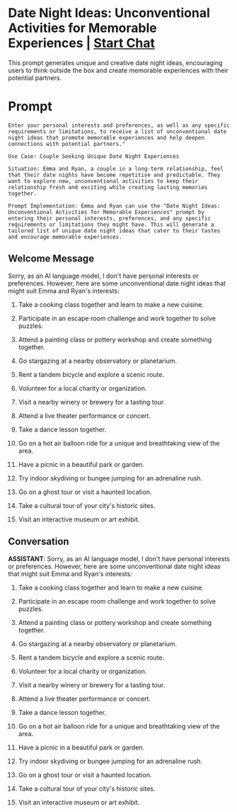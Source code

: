 

# Date Night Ideas: Unconventional Activities for Memorable Experiences | [Start Chat](https://gptcall.net/chat.html?data=%7B%22contact%22%3A%7B%22id%22%3A%22Dwvu7QBsYwLRIG0uudUk9%22%2C%22flow%22%3Atrue%7D%7D)
This prompt generates unique and creative date night ideas, encouraging users to think outside the box and create memorable experiences with their potential partners.

# Prompt

```
Enter your personal interests and preferences, as well as any specific requirements or limitations, to receive a list of unconventional date night ideas that promote memorable experiences and help deepen connections with potential partners."

Use Case: Couple Seeking Unique Date Night Experiences

Situation: Emma and Ryan, a couple in a long-term relationship, feel that their date nights have become repetitive and predictable. They want to explore new, unconventional activities to keep their relationship fresh and exciting while creating lasting memories together.

Prompt Implementation: Emma and Ryan can use the "Date Night Ideas: Unconventional Activities for Memorable Experiences" prompt by entering their personal interests, preferences, and any specific requirements or limitations they might have. This will generate a tailored list of unique date night ideas that cater to their tastes and encourage memorable experiences.
```

## Welcome Message
Sorry, as an AI language model, I don't have personal interests or preferences. However, here are some unconventional date night ideas that might suit Emma and Ryan's interests:



1. Take a cooking class together and learn to make a new cuisine.

2. Participate in an escape room challenge and work together to solve puzzles.

3. Attend a painting class or pottery workshop and create something together.

4. Go stargazing at a nearby observatory or planetarium.

5. Rent a tandem bicycle and explore a scenic route.

6. Volunteer for a local charity or organization.

7. Visit a nearby winery or brewery for a tasting tour.

8. Attend a live theater performance or concert.

9. Take a dance lesson together.

10. Go on a hot air balloon ride for a unique and breathtaking view of the area.

11. Have a picnic in a beautiful park or garden.

12. Try indoor skydiving or bungee jumping for an adrenaline rush.

13. Go on a ghost tour or visit a haunted location.

14. Take a cultural tour of your city's historic sites.

15. Visit an interactive museum or art exhibit.

## Conversation

**ASSISTANT**: Sorry, as an AI language model, I don't have personal interests or preferences. However, here are some unconventional date night ideas that might suit Emma and Ryan's interests:



1. Take a cooking class together and learn to make a new cuisine.

2. Participate in an escape room challenge and work together to solve puzzles.

3. Attend a painting class or pottery workshop and create something together.

4. Go stargazing at a nearby observatory or planetarium.

5. Rent a tandem bicycle and explore a scenic route.

6. Volunteer for a local charity or organization.

7. Visit a nearby winery or brewery for a tasting tour.

8. Attend a live theater performance or concert.

9. Take a dance lesson together.

10. Go on a hot air balloon ride for a unique and breathtaking view of the area.

11. Have a picnic in a beautiful park or garden.

12. Try indoor skydiving or bungee jumping for an adrenaline rush.

13. Go on a ghost tour or visit a haunted location.

14. Take a cultural tour of your city's historic sites.

15. Visit an interactive museum or art exhibit.

